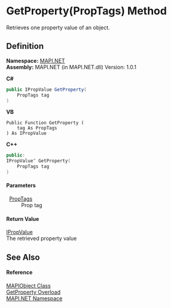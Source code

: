 # GetProperty(PropTags) Method


Retrieves one property value of an object.



## Definition
**Namespace:** <a href="N_MAPI_NET.md">MAPI.NET</a>  
**Assembly:** MAPI.NET (in MAPI.NET.dll) Version: 1.0.1

**C#**
``` C#
public IPropValue GetProperty(
	PropTags tag
)
```
**VB**
``` VB
Public Function GetProperty ( 
	tag As PropTags
) As IPropValue
```
**C++**
``` C++
public:
IPropValue^ GetProperty(
	PropTags tag
)
```



#### Parameters
<dl><dt>  <a href="T_MAPI_NET_PropTags.md">PropTags</a></dt><dd>Prop tag</dd></dl>

#### Return Value
<a href="T_MAPI_NET_IPropValue.md">IPropValue</a>  
The retrieved property value

## See Also


#### Reference
<a href="T_MAPI_NET_MAPIObject.md">MAPIObject Class</a>  
<a href="Overload_MAPI_NET_MAPIObject_GetProperty.md">GetProperty Overload</a>  
<a href="N_MAPI_NET.md">MAPI.NET Namespace</a>  

